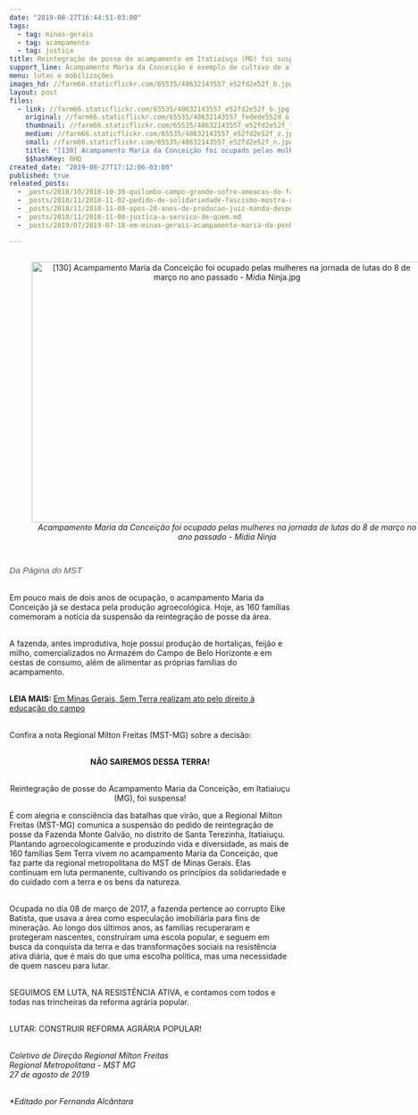 ```yaml
---
date: "2019-08-27T16:44:51-03:00"
tags:
  - tag: minas-gerais
  - tag: acampamento
  - tag: justiça
title: Reintegração de posse de acampamento em Itatiaiuçu (MG) foi suspensa
support_line: Acampamento Maria da Conceição é exemplo de cultivo de alimentos orgânicos e organicidade colaborativa e solidária
menu: lutas e mobilizações
images_hd: //farm66.staticflickr.com/65535/48632143557_e52fd2e52f_b.jpg
layout: post
files:
  - link: //farm66.staticflickr.com/65535/48632143557_e52fd2e52f_b.jpg
    original: //farm66.staticflickr.com/65535/48632143557_fedede552d_o.jpg
    thumbnail: //farm66.staticflickr.com/65535/48632143557_e52fd2e52f_t.jpg
    medium: //farm66.staticflickr.com/65535/48632143557_e52fd2e52f_z.jpg
    small: //farm66.staticflickr.com/65535/48632143557_e52fd2e52f_n.jpg
    title: "[130] Acampamento Maria da Conceição foi ocupado pelas mulheres na jornada de lutas do 8 de março no ano passado - Mídia Ninja.jpg"
    $$hashKey: 0HQ
created_date: "2019-08-27T17:12:06-03:00"
published: true
releated_posts:
  - _posts/2018/10/2018-10-30-quilombo-campo-grande-sofre-ameacas-do-fascismo.md
  - _posts/2018/11/2018-11-02-pedido-de-solidariedade-fascismo-mostra-as-garras-e-ameaca-despejo-de-450-familias.md
  - _posts/2018/11/2018-11-08-apos-20-anos-de-producao-juiz-manda-despejar-as-familias-do-acampamento-quilombo-campo-grande.md
  - _posts/2018/11/2018-11-08-justica-a-servico-de-quem.md
  - _posts/2019/07/2019-07-18-em-minas-gerais-acampamento-maria-da-penha-avanca-na-conquista-terra.md

---
```

<div style="text-align:center">
<figure class="image" style="display:inline-block"><img alt="[130] Acampamento Maria da Conceição foi ocupado pelas mulheres na jornada de lutas do 8 de março no ano passado - Mídia Ninja.jpg" height="467" src="//farm66.staticflickr.com/65535/48632143557_e52fd2e52f_b.jpg" width="700" />
<figcaption><em>Acampamento Maria da Concei&ccedil;&atilde;o foi ocupado pelas mulheres na jornada de lutas do 8 de mar&ccedil;o no ano passado - M&iacute;dia Ninja</em></figcaption>
</figure>
</div>

<p style="box-sizing: inherit; margin: 0px 0px 11px; font-size: 1.1em; color: rgb(85, 85, 85); font-family: Helvetica, Arial, sans-serif;">&nbsp;</p>

<p style="box-sizing: inherit; margin: 0px 0px 11px; font-size: 1.1em; color: rgb(85, 85, 85); font-family: Helvetica, Arial, sans-serif;"><em style="box-sizing: inherit;">Da P&aacute;gina do MST&nbsp;</em></p>

<p><br />
Em pouco mais de dois anos de ocupa&ccedil;&atilde;o, o acampamento&nbsp;Maria da Concei&ccedil;&atilde;o j&aacute; se destaca pela produ&ccedil;&atilde;o agroecol&oacute;gica. Hoje, as 160 fam&iacute;lias comemoram a not&iacute;cia da suspens&atilde;o da reintegra&ccedil;&atilde;o de posse da &aacute;rea.</p>

<p><br />
A fazenda, antes improdutiva, hoje possui produ&ccedil;&atilde;o de&nbsp;hortali&ccedil;as, feij&atilde;o e milho, comercializados&nbsp;no Armaz&eacute;m do Campo de Belo Horizonte e em cestas de consumo, al&eacute;m de alimentar as pr&oacute;prias fam&iacute;lias do acampamento.</p>

<p><br />
<strong>LEIA MAIS:&nbsp;</strong><a href="http://www.mst.org.br/2018/07/30/acampamento-maria-da-conceicao-ira-erguer-mais-uma-escola-do-campo-na-regional-metropolitana.html">Em Minas Gerais, Sem Terra realizam ato pelo direito &agrave; educa&ccedil;&atilde;o do campo</a></p>

<p><br />
Confira a nota&nbsp;Regional Milton Freitas (MST-MG) sobre a decis&atilde;o:</p>

<p style="text-align: center;"><br />
<strong>N&Atilde;O SAIREMOS DESSA TERRA!</strong></p>

<p style="text-align: center;"><br />
Reintegra&ccedil;&atilde;o de posse do Acampamento Maria da Concei&ccedil;&atilde;o, em Itatiaiu&ccedil;u (MG), foi suspensa!</p>

<p>&Eacute; com alegria e consci&ecirc;ncia das batalhas que vir&atilde;o, que a Regional Milton Freitas (MST-MG) comunica a suspens&atilde;o do pedido de reintegra&ccedil;&atilde;o de posse da Fazenda Monte Galv&atilde;o, no distrito de Santa Terezinha, Itatiaiu&ccedil;u.&nbsp; Plantando agroecologicamente e produzindo vida e diversidade, as mais de 160 fam&iacute;lias Sem Terra&nbsp;vivem no acampamento Maria da Concei&ccedil;&atilde;o, que faz parte da regional metropolitana do MST de Minas Gerais.&nbsp;Elas continuam em luta permanente, cultivando os princ&iacute;pios da solidariedade e do cuidado com a terra e os bens da natureza.&nbsp;<br />
&nbsp;</p>

<p>Ocupada no dia 08 de mar&ccedil;o de 2017, a fazenda pertence ao corrupto Eike Batista, que usava a &aacute;rea como especula&ccedil;&atilde;o imobili&aacute;ria para fins de minera&ccedil;&atilde;o. Ao longo dos &uacute;ltimos anos, as fam&iacute;lias recuperaram e protegeram nascentes, constru&iacute;ram uma escola popular, e seguem em busca da conquista da terra e das transforma&ccedil;&otilde;es sociais na resist&ecirc;ncia ativa di&aacute;ria, que &eacute; mais do que uma escolha pol&iacute;tica, mas uma necessidade de quem nasceu para lutar.&nbsp;<br />
&nbsp;</p>

<p>SEGUIMOS EM LUTA, NA RESIST&Ecirc;NCIA ATIVA, e contamos com todos e todas nas trincheiras da reforma agr&aacute;ria popular.&nbsp;<br />
&nbsp;</p>

<p>LUTAR: CONSTRUIR REFORMA AGR&Aacute;RIA POPULAR!<br />
&nbsp;</p>

<p><em>Coletivo de Dire&ccedil;&atilde;o Regional Milton Freitas&nbsp;<br />
Regional Metropolitana - MST MG<br />
27 de agosto de 2019</em></p>

<p><br />
<em>*Editado por Fernanda Alc&acirc;ntara</em></p>
